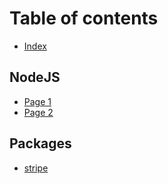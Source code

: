# Table of contents

* [Index](README.md)

## NodeJS

* [Page 1](nodejs/page-1.md)
* [Page 2](nodejs/page-2.md)

## Packages

* [stripe](packages/stripe.md)
